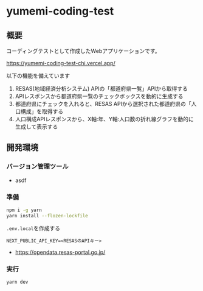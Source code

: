 # yumemi-coding-test
## 概要
コーディングテストとして作成したWebアプリケーションです。

https://yumemi-coding-test-chi.vercel.app/

以下の機能を備えています
1. RESAS(地域経済分析システム) APIの「都道府県一覧」APIから取得する
2. APIレスポンスから都道府県一覧のチェックボックスを動的に生成する
3. 都道府県にチェックを入れると、RESAS APIから選択された都道府県の「人口構成」を取得する
4. 人口構成APIレスポンスから、X軸:年、Y軸:人口数の折れ線グラフを動的に生成して表示する

## 開発環境
### バージョン管理ツール
- asdf

### 準備
```sh
npm i -g yarn
yarn install --flozen-lockfile
```

`.env.local`を作成する
```
NEXT_PUBLIC_API_KEY=<RESASのAPIキー>
```
- https://opendata.resas-portal.go.jp/

### 実行
```sh
yarn dev
```
